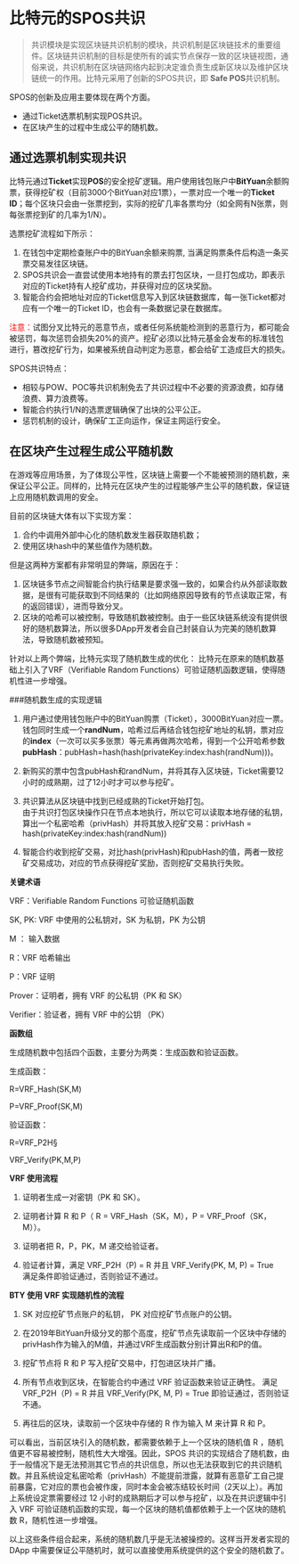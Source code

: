 # 比特元的SPOS共识
>共识模块是实现区块链共识机制的模块，共识机制是区块链技术的重要组件。区块链共识机制的目标是使所有的诚实节点保存一致的区块链视图，通俗来说，共识机制在区块链网络内起到决定谁负责生成新区块以及维护区块链统一的作用。比特元采用了创新的SPOS共识，即 **Safe POS**共识机制。

SPOS的创新及应用主要体现在两个方面。  
- 通过Ticket选票机制实现POS共识。
- 在区块产生的过程中生成公平的随机数。  

## 通过选票机制实现共识

比特元通过**Ticket**实现**POS**的安全挖矿逻辑。用户使用钱包账户中**BitYuan**余额购票，获得挖矿权（目前3000个BitYuan对应1票），一票对应一个唯一的**Ticket ID**；每个区块只会由一张票挖到，实际的挖矿几率各票均分（如全网有N张票，则每张票挖到矿的几率为1/N）。

选票挖矿流程如下所示：  
1. 在钱包中定期检查账户中的BitYuan余额来购票, 当满足购票条件后构造一条买票交易发往区块链。   
2. SPOS共识会一直尝试使用本地持有的票去打包区块，一旦打包成功，即表示对应的Ticket持有人挖矿成功，并获得对应的区块奖励。  
3. 智能合约会把地址对应的Ticket信息写入到区块链数据库，每一张Ticket都对应有一个唯一的Ticket ID，也会有一条数据记录在数据库。  
  
<font color=red>注意：</font>试图分叉比特元的恶意节点，或者任何系统能检测到的恶意行为，都可能会被惩罚，每次惩罚会损失20%的资产。挖矿必须以比特元基金会发布的标准钱包进行，篡改挖矿行为，如果被系统自动判定为恶意，都会给矿工造成巨大的损失。

SPOS共识特点：  
- 相较与POW、POC等共识机制免去了共识过程中不必要的资源浪费，如存储浪费、算力浪费等。  
- 智能合约执行1/N的选票逻辑确保了出块的公平公正。   
- 惩罚机制的设计，确保矿工正向运作，保证主网运行安全。

## 在区块产生过程生成公平随机数

在游戏等应用场景，为了体现公平性，区块链上需要一个不能被预测的随机数，来保证公平公正。同样的，比特元在区块产生的过程能够产生公平的随机数，保证链上应用随机数调用的安全。

目前的区块链大体有以下实现方案：  
1. 合约中调用外部中心化的随机数发生器获取随机数；  
2. 使用区块hash中的某些值作为随机数。

但是这两种方案都有非常明显的弊端，原因在于：  
1. 区块链多节点之间智能合约执行结果是要求强一致的，如果合约从外部读取数据，是很有可能获取到不同结果的（比如网络原因导致有的节点读取正常，有的返回错误），进而导致分叉。  
2. 区块的哈希可以被控制，导致随机数被控制。由于一些区块链系统没有提供很好的随机数算法，所以很多DApp开发者会自己封装自认为完美的随机数算法，导致随机数被预知。

针对以上两个弊端，比特元实现了随机数生成的优化：  比特元在原来的随机数基础上引入了VRF（Verifiable Random Functions）可验证随机函数逻辑，使得随机性进一步增强。    

###随机数生成的实现逻辑

1. 用户通过使用钱包账户中的BitYuan购票（Ticket），3000BitYuan对应一票。  
钱包同时生成一个**randNum**，哈希过后再结合钱包挖矿地址的私钥，票对应的**index**（一次可以买多张票）等元素再做两次哈希，得到一个公开哈希参数**pubHash**：pubHash=hash(hash(privateKey:index:hash(randNum)))。

2. 新购买的票中包含pubHash和randNum，并将其存入区块链，Ticket需要12小时的成熟期，过了12小时才可以参与挖矿。
3. 共识算法从区块链中找到已经成熟的Ticket开始打包。  
由于共识打包区块操作只在节点本地执行，所以它可以读取本地存储的私钥，算出一个私密哈希（privHash）并将其放入挖矿交易：privHash = hash(privateKey:index:hash(randNum))  
4. 智能合约收到挖矿交易，对比hash(privHash)和pubHash的值，两者一致挖矿交易成功，对应的节点获得挖矿奖励，否则挖矿交易执行失败。

**关键术语**

VRF：Verifiable Random Functions  可验证随机函数   
  
SK, PK: VRF 中使用的公私钥对，SK 为私钥，PK 为公钥

M ： 输入数据

R：VRF 哈希输出

P：VRF 证明

Prover：证明者，拥有 VRF 的公私钥（PK 和 SK）

Verifier：验证者，拥有 VRF 中的公钥 （PK）

**函数组**


生成随机数中包括四个函数，主要分为两类：生成函数和验证函数。

生成函数：

R=VRF_Hash(SK,M)

P=VRF_Proof(SK,M)

验证函数：

R=VRF_P2H§

VRF_Verify(PK,M,P)

**VRF 使用流程**  
  
1. 证明者生成一对密钥（PK 和 SK）。  
  
2. 证明者计算 R 和 P（ R = VRF_Hash（SK，M），P = VRF_Proof（SK，M））。

3. 证明者把 R，P，PK，M 递交给验证者。

4. 验证者计算，满足 VRF_P2H（P) = R 并且 VRF_Verify(PK, M, P) = True  
满足条件即验证通过，否则验证不通过。

**BTY 使用 VRF 实现随机性的流程**
  
1. SK 对应挖矿节点账户的私钥， PK 对应挖矿节点账户的公钥。  
 
2. 在2019年BitYuan升级分叉的那个高度，挖矿节点先读取前一个区块中存储的privHash作为输入的M值，并通过VRF生成函数分别计算出R和P的值。

3. 挖矿节点将 R 和 P 写入挖矿交易中，打包进区块并广播。

4. 所有节点收到区块，在智能合约中通过 VRF 验证函数来验证正确性。
满足VRF_P2H（P) = R 并且 VRF_Verify(PK, M, P) = True 即验证通过，否则验证不通。

5. 再往后的区块，读取前一个区块中存储的 R 作为输入 M 来计算 R 和 P。

可以看出，当前区块引入的随机数，都需要依赖于上一个区块的随机值 R ，随机值更不容易被控制，随机性大大增强。因此，SPOS 共识的实现结合了随机数，由于一般情况下是无法预测其它节点的共识信息，所以也无法获取到它的共识随机数。并且系统设定私密哈希（privHash）不能提前泄露，就算有恶意矿工自己提前暴露，它对应的票也会被作废，同时本金会被冻结较长时间（2天以上）。再加上系统设定票需要经过 12 小时的成熟期后才可以参与挖矿，以及在共识逻辑中引入 VRF 可验证随机函数的实现，每一个区块的随机值都依赖于上一个区块的随机数 R，随机性进一步增强。

以上这些条件组合起来，系统的随机数几乎是无法被操控的。这样当开发者实现的 DApp 中需要保证公平随机时，就可以直接使用系统提供的这个安全的随机数了。

